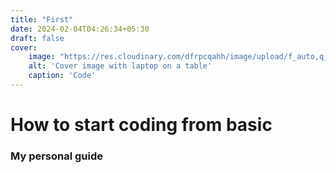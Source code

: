 ```yaml
---
title: "First"
date: 2024-02-04T04:26:34+05:30
draft: false
cover:
    image: "https://res.cloudinary.com/dfrpcqahh/image/upload/f_auto,q_auto/cover1"
    alt: 'Cover image with laptop on a table'
    caption: 'Code'
---
```


# How to start coding from basic 
### My personal guide

